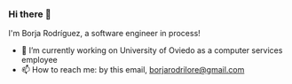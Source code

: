 ### Hi there 👋

I'm Borja Rodríguez, a software engineer in process!


- 🔭 I’m currently working on University of Oviedo as a computer services employee
- 📫 How to reach me: by this email, borjarodrilore@gmail.com
